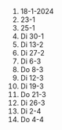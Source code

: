 1. 18-1-2024
2. 23-1
3. 25-1
4. Di 30-1
5. Di 13-2
6. Di 27-2
7. Di 6-3
8. Do 8-3
9. Di 12-3
10. Di 19-3
11. Do 21-3
12. Di 26-3
13. Di 2-4
14. Do 4-4

